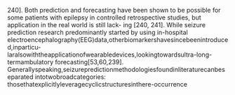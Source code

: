 240]. Both prediction and forecasting have been shown to be possible for some patients with
epilepsy in controlled retrospective studies, but application in the real world is still lack-
ing [240, 241]. While seizure prediction research predominantly started by using in-hospital
electroencephalography(EEG)data,otherbiomarkershavesincebeenintroduced,inparticu-
laralsowiththeapplicationofwearabledevices,lookingtowardsultra-long-termambulatory
forecasting[53,60,239].
Generallyspeaking,seizurepredictionmethodologiesfoundinliteraturecanbeseparated
intotwobroadcategories: thosethatexplicitlyleveragecyclicstructuresinthere-occurrence